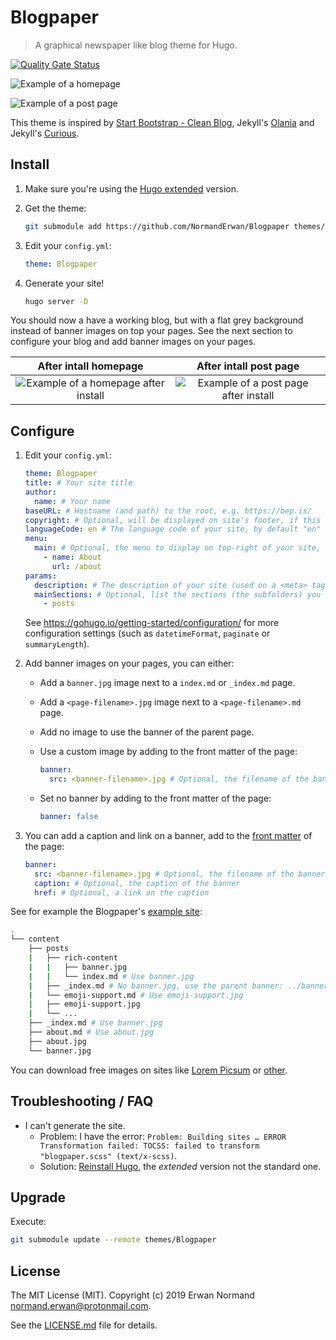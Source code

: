 # Blogpaper

> A graphical newspaper like blog theme for Hugo.

[![Quality Gate Status](https://sonarcloud.io/api/project_badges/measure?project=NormandErwan_blogpaper&metric=alert_status)](https://sonarcloud.io/dashboard?id=NormandErwan_blogpaper)

![Example of a homepage](https://raw.githubusercontent.com/NormandErwan/Blogpaper/master/images/screenshot.png)

![Example of a post page](https://raw.githubusercontent.com/NormandErwan/Blogpaper/master/images/post-page.jpg)

This theme is inspired by [Start Bootstrap - Clean Blog](https://github.com/BlackrockDigital/startbootstrap-clean-blog),
Jekyll's [Olania](https://olania-jekyll.netlify.com/) and Jekyll's [Curious](https://curious-jekyll.netlify.com/).

## Install

1. Make sure you're using the [Hugo extended](https://gohugo.io/getting-started/installing/) version.
2. Get the theme:

    ```bash
    git submodule add https://github.com/NormandErwan/Blogpaper themes/Blogpaper
    ```

3. Edit your `config.yml`:

    ```yml
    theme: Blogpaper
    ```

4. Generate your site!

    ```bash
    hugo server -D
    ```

You should now a have a working blog, but with a flat grey background instead of banner images on top your pages. See
the next section to configure your blog and add banner images on your pages.

|                           After intall homepage                           |                           After intall post page                            |
|:-------------------------------------------------------------------------:|:---------------------------------------------------------------------------:|
| ![Example of a homepage after install](https://raw.githubusercontent.com/NormandErwan/Blogpaper/master/images/after-install-homepage.jpg) | ![Example of a post page after install](https://raw.githubusercontent.com/NormandErwan/Blogpaper/master/images/after-install-post-page.jpg) |

## Configure

1. Edit your `config.yml`:

    ```yml
    theme: Blogpaper
    title: # Your site title
    author:
      name: # Your name
    baseURL: # Hostname (and path) to the root, e.g. https://bep.is/
    copyright: # Optional, will be displayed on site's footer, if this line is removed an default copyright will be generated
    languageCode: en # The language code of your site, by default "en"
    menu:
      main: # Optional, the menu to display on top-right of your site, see https://gohugo.io/templates/menu-templates/#site-config-menus
        - name: About
          url: /about
    params:
      description: # The description of your site (used on a <meta> tag)
      mainSections: # Optional, list the sections (the subfolders) you want to display on the homepage, "posts" by default
        - posts
    ```

    See <https://gohugo.io/getting-started/configuration/> for more configuration settings (such as `datetimeFormat`,
    `paginate` or `summaryLength`).

2. Add banner images on your pages, you can either:
    - Add a `banner.jpg` image next to a `index.md` or `_index.md` page.
    - Add a `<page-filename>.jpg` image next to a `<page-filename>.md` page.
    - Add no image to use the banner of the parent page.
    - Use a custom image by adding to the front matter of the page:

        ```yml
        banner:
          src: <banner-filename>.jpg # Optional, the filename of the banner, by default <page-filename>.md or banner.jpg
        ```

    - Set no banner by adding to the front matter of the page:

        ```yml
        banner: false
        ```

3. You can add a caption and link on a banner, add to the
[front matter](https://gohugo.io/content-management/front-matter/) of the page:

    ```yml
    banner:
      src: <banner-filename>.jpg # Optional, the filename of the banner, by default <page-filename>.md or banner.jpg
      caption: # Optional, the caption of the banner
      href: # Optional, a link on the caption
    ```

See for example the Blogpaper's [example site](https://github.com/NormandErwan/BlogpaperExampleSite):

```bash
.
└── content
    ├── posts
    |   ├── rich-content
    |   |   ├── banner.jpg
    |   |   └── index.md # Use banner.jpg
    |   ├── _index.md # No banner.jpg, use the parent banner: ../banner.jpg
    |   └── emoji-support.md # Use emoji-support.jpg
    |   ├── emoji-support.jpg
    |   └── ...
    ├── _index.md # Use banner.jpg
    ├── about.md # Use about.jpg
    ├── about.jpg
    └── banner.jpg
```

You can download free images on sites like [Lorem Picsum](https://picsum.photos/) or
[other](https://alternativeto.net/software/unsplash/).

## Troubleshooting / FAQ

- I can't generate the site.
  - Problem: I have the error: `Problem: Building sites … ERROR Transformation failed: TOCSS: failed to transform "blogpaper.scss" (text/x-scss)`.
  - Solution: [Reinstall Hugo](https://gohugo.io/getting-started/installing/), the *extended* version not the standard one.

## Upgrade

Execute:

```bash
git submodule update --remote themes/Blogpaper
```

## License

The MIT License (MIT). Copyright (c) 2019 Erwan Normand <normand.erwan@protonmail.com>.

See the [LICENSE.md](LICENSE.md) file for details.
